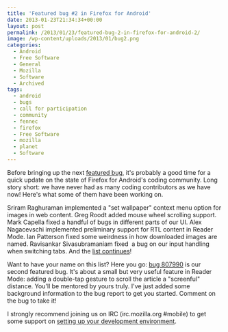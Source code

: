 ```yaml
---
title: 'Featured bug #2 in Firefox for Android'
date: 2013-01-23T21:34:34+00:00
layout: post
permalink: /2013/01/23/featured-bug-2-in-firefox-for-android-2/
image: /wp-content/uploads/2013/01/bug2.png
categories:
  - Android
  - Free Software
  - General
  - Mozilla
  - Software
  - Archived
tags:
  - android
  - bugs
  - call for participation
  - community
  - fennec
  - firefox
  - Free Software
  - mozilla
  - planet
  - Software
---
```

Before bringing up the next [featured
bug](http://lucasr.org/2012/12/07/featured-bug-1-in-firefox-for-android/), it's
probably a good time for a quick update on the state of Firefox for Android's
coding community. Long story short: we have never had as many coding
contributors as we have now! Here's what some of them have been working on.

Sriram Raghuraman implemented a "set wallpaper" context menu option for images
in web content. Greg Roodt added mouse wheel scrolling support. Mark Capella
fixed a handful of bugs in different parts of our UI. Alex Nagacevschi
implemented preliminary support for RTL content in Reader Mode. Ian Patterson
fixed some weirdness in how downloaded images are named. Ravisankar
Sivasubramaniam fixed  a bug on our input handling when switching tabs. And the
[list
continues](https://bugzilla.mozilla.org/buglist.cgi?quicksearch=FIXED%20sw%3Amentor%20prod%3Aandroid;list_id=5446532)!

Want to have your name on this list? Here you go: [bug
807990](https://bugzilla.mozilla.org/show_bug.cgi?id=807990) is our second
featured bug. It's about a small but very useful feature in Reader Mode: adding
a double-tap gesture to scroll the article a "screenful" distance. You'll be
mentored by yours truly. I've just added some background information to the bug
report to get you started. Comment on the bug to take it!

I strongly recommend joining us on IRC (irc.mozilla.org #mobile) to get some
support on [setting up your development
environment](https://wiki.mozilla.org/Mobile/Fennec/Android#Building_Fennec).
